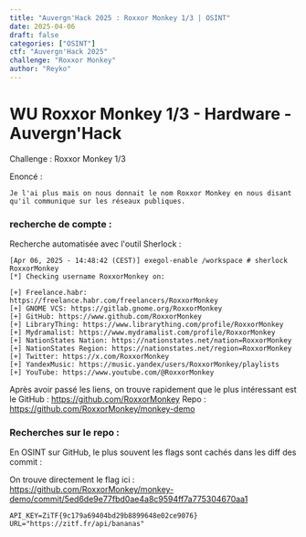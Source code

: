 ```yaml
---
title: "Auvergn'Hack 2025 : Roxxor Monkey 1/3 | OSINT"
date: 2025-04-06
draft: false
categories: ["OSINT"]
ctf: "Auvergn'Hack 2025"
challenge: "Roxxor Monkey"
author: "Reyko"
---
```


# WU Roxxor Monkey 1/3 - Hardware - Auvergn'Hack

Challenge :
Roxxor Monkey 1/3

Enoncé :
```
Je l'ai plus mais on nous donnait le nom Roxxor Monkey en nous disant qu'il communique sur les réseaux publiques.
```

### recherche de compte :

Recherche automatisée avec l'outil Sherlock :

```
[Apr 06, 2025 - 14:48:42 (CEST)] exegol-enable /workspace # sherlock RoxxorMonkey                                   
[*] Checking username RoxxorMonkey on:

[+] Freelance.habr: https://freelance.habr.com/freelancers/RoxxorMonkey
[+] GNOME VCS: https://gitlab.gnome.org/RoxxorMonkey
[+] GitHub: https://www.github.com/RoxxorMonkey
[+] LibraryThing: https://www.librarything.com/profile/RoxxorMonkey
[+] Mydramalist: https://www.mydramalist.com/profile/RoxxorMonkey
[+] NationStates Nation: https://nationstates.net/nation=RoxxorMonkey
[+] NationStates Region: https://nationstates.net/region=RoxxorMonkey
[+] Twitter: https://x.com/RoxxorMonkey
[+] YandexMusic: https://music.yandex/users/RoxxorMonkey/playlists
[+] YouTube: https://www.youtube.com/@RoxxorMonkey

```
Après avoir passé les liens, on trouve rapidement que le plus intéressant est le GitHub :
https://github.com/RoxxorMonkey
Repo : https://github.com/RoxxorMonkey/monkey-demo


### Recherches sur le repo :

En OSINT sur GitHub, le plus souvent les flags sont cachés dans les diff des commit :

On trouve directement le flag ici :
https://github.com/RoxxorMonkey/monkey-demo/commit/5ed6de9e77fbd0ae4a8c9594ff7a775304670aa1
```
API_KEY=ZiTF{9c179a69404bd29b8899648e02ce9076}
URL="https://zitf.fr/api/bananas"
```
